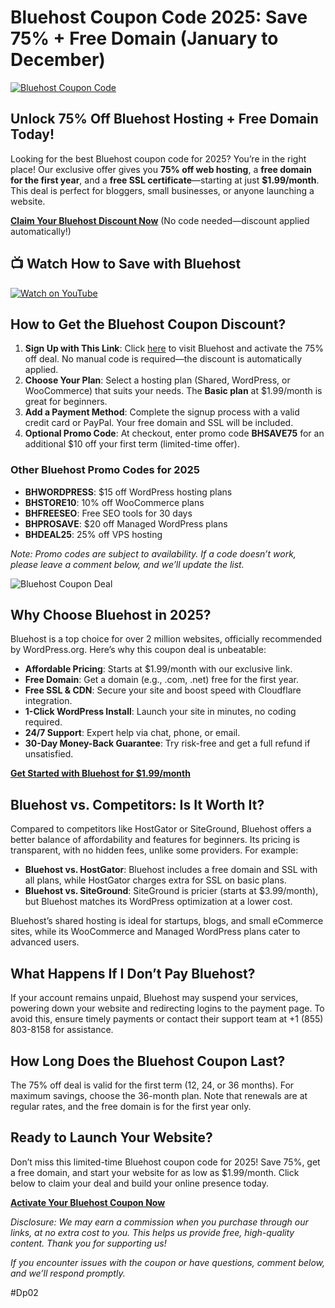 # Bluehost Coupon Code 2025: Save 75% + Free Domain (January to December)

[![Bluehost Coupon Code](https://i.pcmag.com/imagery/reviews/01oj8G1uU7UzNEnK0EypaxL-9.fit_lim.size_1200x630.v1569481543.jpg)](https://snipitx.com/bluehost-jy)

## Unlock 75% Off Bluehost Hosting + Free Domain Today!

Looking for the best Bluehost coupon code for 2025? You’re in the right place! Our exclusive offer gives you **75% off web hosting**, a **free domain for the first year**, and a **free SSL certificate**—starting at just **$1.99/month**. This deal is perfect for bloggers, small businesses, or anyone launching a website.  

**[Claim Your Bluehost Discount Now](https://snipitx.com/bluehost-jy)** (No code needed—discount applied automatically!)

## 📺 Watch How to Save with Bluehost
[![Watch on YouTube](https://img.youtube.com/vi/v0fJLpr1w60/0.jpg)](https://youtu.be/RxEcJ9uM3Jw?si=iq9RzQpGNwyW0DAz)

## How to Get the Bluehost Coupon Discount?

1. **Sign Up with This Link**: Click [here](https://snipitx.com/bluehost-jy) to visit Bluehost and activate the 75% off deal. No manual code is required—the discount is automatically applied.
2. **Choose Your Plan**: Select a hosting plan (Shared, WordPress, or WooCommerce) that suits your needs. The **Basic plan** at $1.99/month is great for beginners.
3. **Add a Payment Method**: Complete the signup process with a valid credit card or PayPal. Your free domain and SSL will be included.
4. **Optional Promo Code**: At checkout, enter promo code **BHSAVE75** for an additional $10 off your first term (limited-time offer).

### Other Bluehost Promo Codes for 2025
- **BHWORDPRESS**: $15 off WordPress hosting plans
- **BHSTORE10**: 10% off WooCommerce plans
- **BHFREESEO**: Free SEO tools for 30 days
- **BHPROSAVE**: $20 off Managed WordPress plans
- **BHDEAL25**: 25% off VPS hosting

*Note: Promo codes are subject to availability. If a code doesn’t work, please leave a comment below, and we’ll update the list.*

![Bluehost Coupon Deal](https://media3.giphy.com/media/I7U5AnqWiP3ASNjdNA/giphy_s.gif?cid=6c09b952aji57j12h2wuprxnqbjaqzkr4wfqy2w7pis9p8gp&ep=v1_gifs_search&rid=giphy_s.gif&ct=g)

## Why Choose Bluehost in 2025?

Bluehost is a top choice for over 2 million websites, officially recommended by WordPress.org. Here’s why this coupon deal is unbeatable:

- **Affordable Pricing**: Starts at $1.99/month with our exclusive link.
- **Free Domain**: Get a domain (e.g., .com, .net) free for the first year.
- **Free SSL & CDN**: Secure your site and boost speed with Cloudflare integration.
- **1-Click WordPress Install**: Launch your site in minutes, no coding required.
- **24/7 Support**: Expert help via chat, phone, or email.
- **30-Day Money-Back Guarantee**: Try risk-free and get a full refund if unsatisfied.

**[Get Started with Bluehost for $1.99/month](https://snipitx.com/bluehost-jy)**

## Bluehost vs. Competitors: Is It Worth It?

Compared to competitors like HostGator or SiteGround, Bluehost offers a better balance of affordability and features for beginners. Its pricing is transparent, with no hidden fees, unlike some providers. For example:

- **Bluehost vs. HostGator**: Bluehost includes a free domain and SSL with all plans, while HostGator charges extra for SSL on basic plans.
- **Bluehost vs. SiteGround**: SiteGround is pricier (starts at $3.99/month), but Bluehost matches its WordPress optimization at a lower cost.

Bluehost’s shared hosting is ideal for startups, blogs, and small eCommerce sites, while its WooCommerce and Managed WordPress plans cater to advanced users.[](https://www.wpbeginner.com/deals/bluehost-coupon/)

## What Happens If I Don’t Pay Bluehost?

If your account remains unpaid, Bluehost may suspend your services, powering down your website and redirecting logins to the payment page. To avoid this, ensure timely payments or contact their support team at +1 (855) 803-8158 for assistance.[](https://www.techradar.com/coupons/bluehost)

## How Long Does the Bluehost Coupon Last?

The 75% off deal is valid for the first term (12, 24, or 36 months). For maximum savings, choose the 36-month plan. Note that renewals are at regular rates, and the free domain is for the first year only.[](https://webhostingbuddy.com/coupons/bluehost/)

## Ready to Launch Your Website?

Don’t miss this limited-time Bluehost coupon code for 2025! Save 75%, get a free domain, and start your website for as low as $1.99/month. Click below to claim your deal and build your online presence today.

**[Activate Your Bluehost Coupon Now](https://snipitx.com/bluehost-jy)**

*Disclosure: We may earn a commission when you purchase through our links, at no extra cost to you. This helps us provide free, high-quality content. Thank you for supporting us!*

*If you encounter issues with the coupon or have questions, comment below, and we’ll respond promptly.*

#Dp02